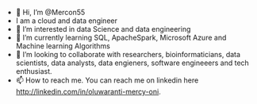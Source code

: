 - 👋 Hi, I’m @Mercon55
- I am a cloud and data engineer
- 👀 I’m interested in data Science and data engineering
- 🌱 I’m currently learning SQL, ApacheSpark, Microsoft Azure and Machine learning Algorithms
- 💞️ I’m looking to collaborate with researchers, bioinformaticians, data scientists, data analysts, data engieners, software engineeers and tech enthusiast.
- 📫 How to reach me. You can reach me on linkedin here  http://linkedin.com/in/oluwaranti-mercy-oni.

<!---
Mercon55/Mercon55 is a ✨ special ✨ repository because its `README.md` (this file) appears on your GitHub profile.
You can click the Preview link to take a look at your changes.
--->

